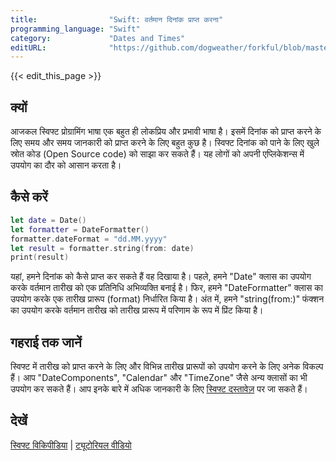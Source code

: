 ```yaml
---
title:                "Swift: वर्तमान दिनांक प्राप्त करना"
programming_language: "Swift"
category:             "Dates and Times"
editURL:              "https://github.com/dogweather/forkful/blob/master/content/hi/swift/getting-the-current-date.md"
---
```


{{< edit_this_page >}}

## क्यों
आजकल स्विफ्ट प्रोग्रामिंग भाषा एक बहुत ही लोकप्रिय और प्रभावी भाषा है। इसमें दिनांक को प्राप्त करने के लिए समय और समय जानकारी को प्राप्त करने के लिए बहुत कुछ है। स्विफ्ट दिनांक को पाने के लिए खुले स्रोत कोड (Open Source code) को साझा कर सकते हैं। यह लोगों को अपनी एप्लिकेशन्स में उपयोग का दौर को आसान करता है।

## कैसे करें
```Swift
let date = Date()
let formatter = DateFormatter()
formatter.dateFormat = "dd.MM.yyyy"
let result = formatter.string(from: date)
print(result)
```
यहां, हमने दिनांक को कैसे प्राप्त कर सकते हैं वह दिखाया है। पहले, हमने "Date" क्लास का उपयोग करके वर्तमान तारीख को एक प्रतिनिधि अभिव्यक्ति बनाई है। फिर, हमने "DateFormatter" क्लास का उपयोग करके एक तारीख प्रारूप (format) निर्धारित किया है। अंत में, हमने "string(from:)" फंक्शन का उपयोग करके वर्तमान तारीख को तारीख प्रारूप में परिणाम के रूप में प्रिंट किया है।

## गहराई तक जानें
स्विफ्ट में तारीख को प्राप्त करने के लिए और विभिन्न तारीख प्रारूपों को उपयोग करने के लिए अनेक विकल्प हैं। आप "DateComponents", "Calendar" और "TimeZone" जैसे अन्य क्लासों का भी उपयोग कर सकते हैं। आप इनके बारे में अधिक जानकारी के लिए [स्विफ्ट दस्तावेज़](https://swift.org/documentation) पर जा सकते हैं।

## देखें
[स्विफ्ट विकिपीडिया](https://hi.wikipedia.org/wiki/स्विफ्ट_(प्रोग्रामिंग_भाषा)) |
[ट्यूटोरियल वीडियो](https://www.youtube.com/watch?v=_Kh7jIiUU0w)